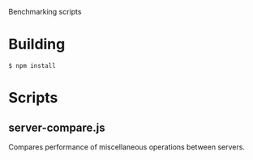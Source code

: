 Benchmarking scripts

# Building

```
$ npm install
```

# Scripts

## server-compare.js

Compares performance of miscellaneous operations between servers.

